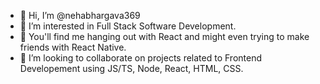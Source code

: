 - 👋 Hi, I’m @nehabhargava369
- 👀 I’m interested in Full Stack Software Development.
- 🌱 You'll find me hanging out with React and might even trying to make friends with React Native.
- 💞️ I’m looking to collaborate on projects related to Frontend Developement using JS/TS, Node, React, HTML, CSS.


<!---
nehabhargava369/nehabhargava369 is a ✨ special ✨ repository because its `README.md` (this file) appears on your GitHub profile.
You can click the Preview link to take a look at your changes.
--->
